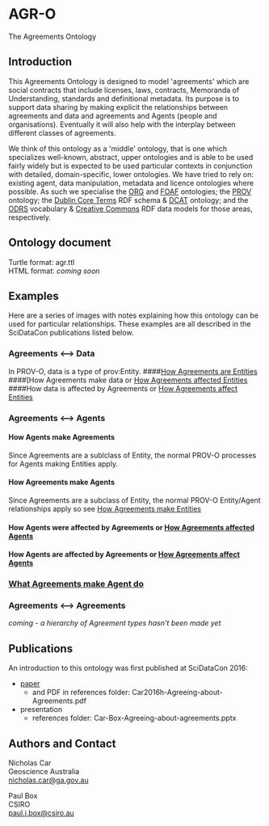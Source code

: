 # AGR-O
The Agreements Ontology

## Introduction
This Agreements Ontology is designed to model 'agreements' which are social contracts that include licenses, laws, contracts, Memoranda of Understanding, standards and definitional metadata. Its purpose is to support data sharing by making explicit the relationships between agreements and data and agreements and Agents (people and organisations). Eventually it will also help with the interplay between different classes of agreements.

We think of this ontology as a 'middle' ontology, that is one which specializes well-known, abstract, upper ontologies and is able to be used fairly widely but is expected to be used particular contexts in conjunction with detailed, domain-specific, lower ontologies. We have tried to rely on: existing agent, data manipulation, metadata and licence ontologies where possible. As such we specialise the [ORG](https://www.w3.org/TR/vocab-org/) and [FOAF](http://xmlns.com/foaf/spec/) ontologies; the [PROV](https://www.w3.org/TR/prov-o/) ontology;  the [Dublin Core Terms](http://dublincore.org/schemas/rdfs/) RDF schema & [DCAT](https://www.w3.org/TR/vocab-dcat/) ontology; and the [ODRS](http://schema.theodi.org/odrs/) vocabulary & [Creative Commons](https://creativecommons.org/ns) RDF data models for those areas, respectively.


## Ontology document
Turtle format: agr.ttl  
HTML format: *coming soon*


## Examples
Here are a series of images with notes explaining how this ontology can be used for particular relationships. These examples are all described in the SciDataCon publications listed below.

### Agreements <--> Data
In PROV-O, data is a type of prov:Entity.
####[How Agreements are Entities](https://github.com/nicholascar/agr-o/blob/master/examples/how-agreements-are-entities.md)
####[How Agreements make data or [How Agreements affected Entities](https://github.com/nicholascar/agr-o/blob/master/examples/how-agreements-affected-entities.md)
####How data is affected by Agreements or [How Agreements affect Entities](https://github.com/nicholascar/agr-o/blob/master/examples/how-agreements-affect-entities.md)


### Agreements <--> Agents
#### How Agents make Agreements
Since Agreements are a sublclass of Entity, the normal PROV-O processes for Agents making Entities apply.
#### How Agreements make Agents
Since Agreements are a subclass of Entity, the normal PROV-O Entity/Agent relationships apply so see [How Agreements make Entities](https://github.com/nicholascar/agr-o/blob/master/examples/how-agreements-affected-entities.md)
#### How Agents were affected by Agreements or [How Agreements affected Agents](https://github.com/nicholascar/agr-o/blob/master/examples/how-agreements-affected-agents.md)
#### How Agents are affected by Agreements or [How Agreements affect Agents](https://github.com/nicholascar/agr-o/blob/master/examples/how-agreements-affect-agents.md)
### [What Agreements make Agent do](https://github.com/nicholascar/agr-o/blob/master/examples/what-agreements-make-agents-do.md)


### Agreements <--> Agreements
*coming - a hierarchy of Agreement types hasn't been made yet*


## Publications
An introduction to this ontology was first published at SciDataCon 2016:
* [paper](http://www.scidatacon.org/2016/sessions/37/paper/185/) 
	* and PDF in references folder: Car2016h-Agreeing-about-Agreements.pdf
* presentation
	* references folder: Car-Box-Agreeing-about-agreements.pptx


## Authors and Contact
Nicholas Car  
Geoscience Australia  
<nicholas.car@ga.gov.au>
  
Paul Box  
CSIRO  
<paul.j.box@csiro.au>